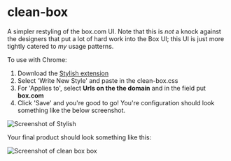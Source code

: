 clean-box
=========

A simpler restyling of the box.com UI. Note that this is *not* a knock against the designers that put a lot of hard work into the Box UI; this UI is just more tightly catered to *my* usage patterns.

To use with Chrome:

1. Download the [Stylish extension](https://chrome.google.com/webstore/detail/stylish/fjnbnpbmkenffdnngjfgmeleoegfcffe?hl=en)
2. Select 'Write New Style' and paste in the clean-box.css
3. For 'Applies to', select **Urls on the the domain** and in the field put **box.com**
4. Click 'Save' and you're good to go! You're configuration should look something like the below screenshot.

![Screenshot of Stylish](https://www.evernote.com/shard/s146/sh/65dbe8e8-382d-4e7d-8e41-fb52f6b39dd7/6d8e1e5d0ebb81a4fdedcad848e7953c/deep/0/Edit-Style-clean-box.png)

Your final product should look something like this:

![Screenshot of clean box box](https://www.evernote.com/shard/s146/sh/47c8f73e-3d63-4614-9f42-aebba41c0e05/0c76c89e106e940da71c4018ae8f8daa/deep/0/5-12-14,-9-53-PM.png)
